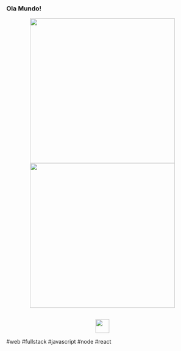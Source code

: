 ### Ola Mundo!

<div align="center">
  <img src="https://github-readme-stats.vercel.app/api?username=x0nl&count_private=true&show_icons=true" width="380px" />
  <img src="https://github-readme-stats.vercel.app/api/wakatime?username=x0nl&layout=default" width="380px" />
</div>

## 

<div align="center">
  <a href="https://www.linkedin.com/in/alexandreopc/">
    <img src="https://img.shields.io/badge/-LinkedIn-black.svg?style=for-the-badge&logo=linkedin&colorB=blue" height="36px" />
  </a>
</div>

#web #fullstack #javascript #node #react
<!--
**x0nl/x0nl** is a ✨ _special_ ✨ repository because its `README.md` (this file) appears on your GitHub profile.

Here are some ideas to get you started:

- 🔭 I’m currently working on ...
- 🌱 I’m currently learning ...
- 👯 I’m looking to collaborate on ...
- 🤔 I’m looking for help with ...
- 💬 Ask me about ...
- 📫 How to reach me: ...
- 😄 Pronouns: ...
- ⚡ Fun fact: ...
-->
